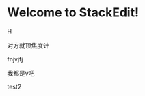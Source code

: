 
# Welcome to StackEdit!

H


对方就顶焦度计

fnjvjfj

我都是v吧


test2
<!--stackedit_data:
eyJoaXN0b3J5IjpbLTgxOTk2NjY4MywxOTQ1MTQ0NzM1LDU1Nz
Y1ODUyNywtNTIzMDE4MDg3LC03MTUyNTE5OTAsLTExNTI0NDg2
NzQsLTEzMTMzODE3MzQsMzU0NDI0ODE2XX0=
-->